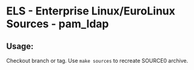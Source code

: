 # ELS - Enterprise Linux/EuroLinux Sources - pam_ldap
 
## Usage:
  Checkout branch or tag. Use `make sources` to recreate  SOURCE0 archive.
